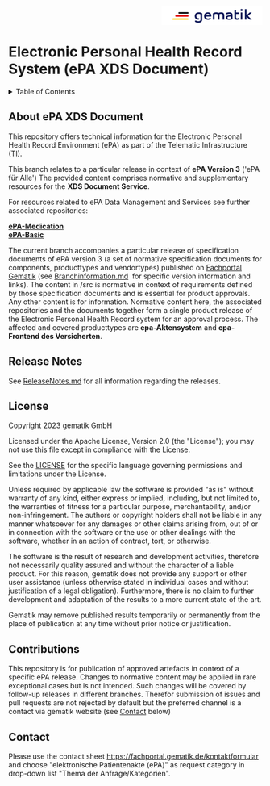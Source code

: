 <img align="right" width="200" height="37" src="images/Gematik_Logo_Flag_With_Background.png"/> <br/>
  
# Electronic Personal Health Record System (ePA XDS Document)

<details>
  <summary>Table of Contents</summary>
  <ol>
    <li><a href="#about-epa-xds-document">About ePA XDS Document </a></li>
    <li><a href="#release-notes">Release Notes</a></li>
    <li><a href="#license">License</a></li>
    <li><a href="#contributions">Contributions</a></li>
    <li><a href="#contact">Contact</a></li>
  </ol>
</details>

## About ePA XDS Document
This repository offers technical information for the Electronic Personal Health Record Environment (ePA) as part of the Telematic Infrastructure (TI).

This branch relates to a particular release in context of **ePA Version 3** ('ePA für Alle') 
The provided content comprises normative and supplementary resources for the **XDS Document Service**.

For resources related to ePA Data Management and Services see further associated repositories:

[**ePA-Medication**](https://github.com/gematik/epa-medication/tree/ePA-3.0)</br>
[**ePA-Basic**](https://github.com/gematik/epa-basic/tree/ePA-3.0)


The current branch accompanies a particular release of specification documents of ePA version 3 (a set of normative specification documents for components, producttypes and vendortypes) published on [Fachportal Gematik](https://fachportal.gematik.de/) (see [Branchinformation.md](./Branchinformation.md)  for specific version information and links).
The content in /src is normative in context of requirements defined by those specification documents and is essential for product approvals. Any other content is for information. Normative content here, the associated repositories and the documents together form a single product release of the Electronic Personal Health Record system for an approval process.
The affected and covered producttypes are **epa-Aktensystem** and **epa-Frontend des Versicherten**. 

## Release Notes
See [ReleaseNotes.md](./ReleaseNotes.md) for all information regarding the releases.

## License
 
Copyright 2023 gematik GmbH
 
Licensed under the Apache License, Version 2.0 (the "License"); you may not use this file except in compliance with the License.
 
See the [LICENSE](./LICENSE) for the specific language governing permissions and limitations under the License.
 
Unless required by applicable law the software is provided "as is" without warranty of any kind, either express or implied, including, but not limited to, the warranties of fitness for a particular purpose, merchantability, and/or non-infringement. The authors or copyright holders shall not be liable in any manner whatsoever for any damages or other claims arising from, out of or in connection with the software or the use or other dealings with the software, whether in an action of contract, tort, or otherwise.
 
The software is the result of research and development activities, therefore not necessarily quality assured and without the character of a liable product. For this reason, gematik does not provide any support or other user assistance (unless otherwise stated in individual cases and without justification of a legal obligation). Furthermore, there is no claim to further development and adaptation of the results to a more current state of the art.
 
Gematik may remove published results temporarily or permanently from the place of publication at any time without prior notice or justification.


## Contributions

This repository is for publication of approved artefacts in context of a specific ePA release. Changes to normative content may be applied in rare exceptional cases but is not intended. Such changes will be covered by follow-up releases in different branches.
Therefor submission of issues and pull requests are not rejected by default but the preferred channel is a contact via gematik website (see <a href="#contact">Contact</a> below) 

## Contact

Please use the contact sheet https://fachportal.gematik.de/kontaktformular and choose "elektronische Patientenakte (ePA)" as request category in drop-down list "Thema der Anfrage/Kategorien".
